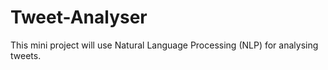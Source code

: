 # Tweet-Analyser
This mini project will use Natural Language Processing (NLP) for analysing tweets.
